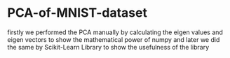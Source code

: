 # PCA-of-MNIST-dataset
firstly we performed the PCA manually by calculating the eigen values and eigen vectors to show the mathematical power of numpy and later we did the same by Scikit-Learn Library to show the usefulness of the library
